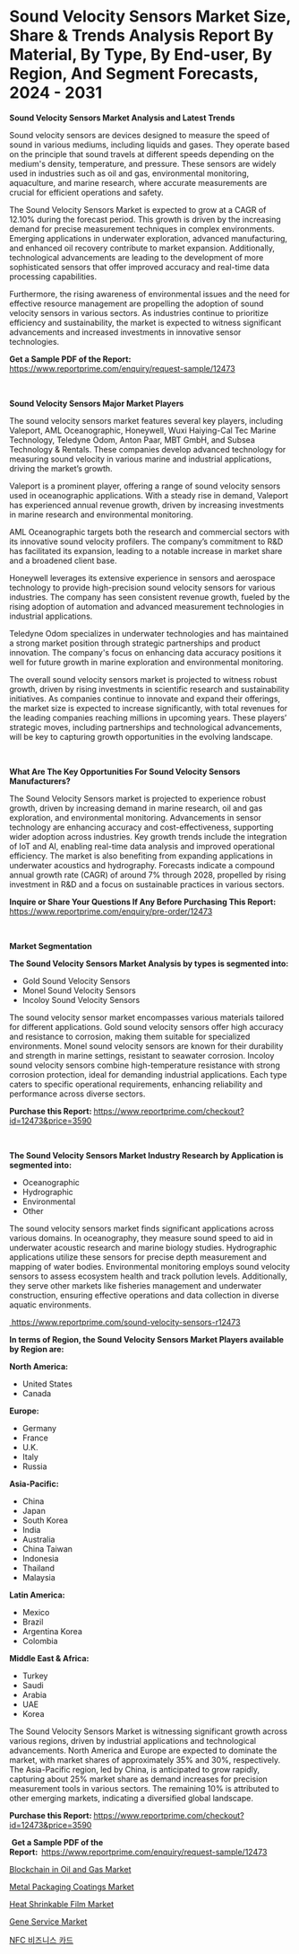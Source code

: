 <p><h1>Sound Velocity Sensors Market Size, Share & Trends Analysis Report By Material, By Type, By End-user, By Region, And Segment Forecasts, 2024 - 2031</h1></p><p><strong>Sound Velocity Sensors Market Analysis and Latest Trends</strong></p>
<p><p>Sound velocity sensors are devices designed to measure the speed of sound in various mediums, including liquids and gases. They operate based on the principle that sound travels at different speeds depending on the medium's density, temperature, and pressure. These sensors are widely used in industries such as oil and gas, environmental monitoring, aquaculture, and marine research, where accurate measurements are crucial for efficient operations and safety.</p><p>The Sound Velocity Sensors Market is expected to grow at a CAGR of 12.10% during the forecast period. This growth is driven by the increasing demand for precise measurement techniques in complex environments. Emerging applications in underwater exploration, advanced manufacturing, and enhanced oil recovery contribute to market expansion. Additionally, technological advancements are leading to the development of more sophisticated sensors that offer improved accuracy and real-time data processing capabilities. </p><p>Furthermore, the rising awareness of environmental issues and the need for effective resource management are propelling the adoption of sound velocity sensors in various sectors. As industries continue to prioritize efficiency and sustainability, the market is expected to witness significant advancements and increased investments in innovative sensor technologies.</p></p>
<p><strong>Get a Sample PDF of the Report:&nbsp;</strong> <a href="https://www.reportprime.com/enquiry/request-sample/12473">https://www.reportprime.com/enquiry/request-sample/12473</a></p>
<p>&nbsp;</p>
<p><strong>Sound Velocity Sensors Major Market Players</strong></p>
<p><p>The sound velocity sensors market features several key players, including Valeport, AML Oceanographic, Honeywell, Wuxi Haiying-Cal Tec Marine Technology, Teledyne Odom, Anton Paar, MBT GmbH, and Subsea Technology & Rentals. These companies develop advanced technology for measuring sound velocity in various marine and industrial applications, driving the market’s growth.</p><p>Valeport is a prominent player, offering a range of sound velocity sensors used in oceanographic applications. With a steady rise in demand, Valeport has experienced annual revenue growth, driven by increasing investments in marine research and environmental monitoring. </p><p>AML Oceanographic targets both the research and commercial sectors with its innovative sound velocity profilers. The company’s commitment to R&D has facilitated its expansion, leading to a notable increase in market share and a broadened client base.</p><p>Honeywell leverages its extensive experience in sensors and aerospace technology to provide high-precision sound velocity sensors for various industries. The company has seen consistent revenue growth, fueled by the rising adoption of automation and advanced measurement technologies in industrial applications.</p><p>Teledyne Odom specializes in underwater technologies and has maintained a strong market position through strategic partnerships and product innovation. The company's focus on enhancing data accuracy positions it well for future growth in marine exploration and environmental monitoring.</p><p>The overall sound velocity sensors market is projected to witness robust growth, driven by rising investments in scientific research and sustainability initiatives. As companies continue to innovate and expand their offerings, the market size is expected to increase significantly, with total revenues for the leading companies reaching millions in upcoming years. These players’ strategic moves, including partnerships and technological advancements, will be key to capturing growth opportunities in the evolving landscape.</p></p>
<p>&nbsp;</p>
<p><strong>What Are The Key Opportunities For Sound Velocity Sensors Manufacturers?</strong></p>
<p><p>The Sound Velocity Sensors market is projected to experience robust growth, driven by increasing demand in marine research, oil and gas exploration, and environmental monitoring. Advancements in sensor technology are enhancing accuracy and cost-effectiveness, supporting wider adoption across industries. Key growth trends include the integration of IoT and AI, enabling real-time data analysis and improved operational efficiency. The market is also benefiting from expanding applications in underwater acoustics and hydrography. Forecasts indicate a compound annual growth rate (CAGR) of around 7% through 2028, propelled by rising investment in R&D and a focus on sustainable practices in various sectors.</p></p>
<p><strong>Inquire or Share Your Questions If Any Before Purchasing This Report:</strong> <a href="https://www.reportprime.com/enquiry/pre-order/12473">https://www.reportprime.com/enquiry/pre-order/12473</a></p>
<p>&nbsp;</p>
<p><strong>Market Segmentation</strong></p>
<p><strong>The Sound Velocity Sensors Market Analysis by types is segmented into:</strong></p>
<p><ul><li>Gold Sound Velocity Sensors</li><li>Monel Sound Velocity Sensors</li><li>Incoloy Sound Velocity Sensors</li></ul></p>
<p><p>The sound velocity sensor market encompasses various materials tailored for different applications. Gold sound velocity sensors offer high accuracy and resistance to corrosion, making them suitable for specialized environments. Monel sound velocity sensors are known for their durability and strength in marine settings, resistant to seawater corrosion. Incoloy sound velocity sensors combine high-temperature resistance with strong corrosion protection, ideal for demanding industrial applications. Each type caters to specific operational requirements, enhancing reliability and performance across diverse sectors.</p></p>
<p><strong>Purchase this Report:&nbsp;</strong><a href="https://www.reportprime.com/checkout?id=12473&price=3590">https://www.reportprime.com/checkout?id=12473&price=3590</a></p>
<p>&nbsp;</p>
<p><strong>The Sound Velocity Sensors Market Industry Research by Application is segmented into:</strong></p>
<p><ul><li>Oceanographic</li><li>Hydrographic</li><li>Environmental</li><li>Other</li></ul></p>
<p><p>The sound velocity sensors market finds significant applications across various domains. In oceanography, they measure sound speed to aid in underwater acoustic research and marine biology studies. Hydrographic applications utilize these sensors for precise depth measurement and mapping of water bodies. Environmental monitoring employs sound velocity sensors to assess ecosystem health and track pollution levels. Additionally, they serve other markets like fisheries management and underwater construction, ensuring effective operations and data collection in diverse aquatic environments.</p></p>
<p><a href="https://www.reportprime.com/sound-velocity-sensors-r12473">&nbsp;https://www.reportprime.com/sound-velocity-sensors-r12473</a></p>
<p><strong>In terms of Region, the Sound Velocity Sensors Market Players available by Region are:</strong></p>
<p>
    <p> <strong> North America: </strong>
        <ul>
            <li>United States</li>
            <li>Canada</li>
        </ul>
        </p> 
    <p> <strong> Europe: </strong>
        <ul>
            <li>Germany</li>
            <li>France</li>
            <li>U.K.</li>
            <li>Italy</li>
            <li>Russia</li>
        </ul>
        </p> 
    <p> <strong> Asia-Pacific: </strong>
        <ul>
            <li>China</li>
            <li>Japan</li>
            <li>South Korea</li>
            <li>India</li>
            <li>Australia</li>
            <li>China Taiwan</li>
            <li>Indonesia</li>
            <li>Thailand</li>
            <li>Malaysia</li>
        </ul>
        </p> 
    <p> <strong> Latin America: </strong>
        <ul>
            <li>Mexico</li>
            <li>Brazil</li>
            <li>Argentina Korea</li>
            <li>Colombia</li>
        </ul>
        </p> 
    <p> <strong> Middle East & Africa: </strong>
        <ul>
            <li>Turkey</li>
            <li>Saudi</li>
            <li>Arabia</li>
            <li>UAE</li>
            <li>Korea</li>
        </ul>
    </p>
    </p>
<p><p>The Sound Velocity Sensors Market is witnessing significant growth across various regions, driven by industrial applications and technological advancements. North America and Europe are expected to dominate the market, with market shares of approximately 35% and 30%, respectively. The Asia-Pacific region, led by China, is anticipated to grow rapidly, capturing about 25% market share as demand increases for precision measurement tools in various sectors. The remaining 10% is attributed to other emerging markets, indicating a diversified global landscape.</p></p>
<p><strong>Purchase this Report: </strong><a href="https://www.reportprime.com/checkout?id=12473&price=3590">https://www.reportprime.com/checkout?id=12473&price=3590</a></p>
<p>&nbsp;<strong>Get a Sample PDF of the Report:&nbsp;&nbsp;</strong><a href="https://www.reportprime.com/enquiry/request-sample/12473">https://www.reportprime.com/enquiry/request-sample/12473</a></p>
<p><strong></strong></p>
<p><p><a href="https://medium.com/@obiemante_40648/blockchain-in-oil-and-gas-market-global-market-trends-and-market-forecast-2024-2031-03ee7f37306f">Blockchain in Oil and Gas Market</a></p><p><a href="https://www.linkedin.com/pulse/how-regional-markets-adapting-metal-packaging-coatings-market-352de?trackingId=ZLuhcJ2ITAy7ybYLF9Vksg%3D%3D">Metal Packaging Coatings Market</a></p><p><a href="https://www.linkedin.com/pulse/booming-heat-shrinkable-film-market-sector-analysis-growth-xaske?trackingId=qEe6ereaSICk4DLYV%2FwCLg%3D%3D">Heat Shrinkable Film Market</a></p><p><a href="https://medium.com/@berugaru/how-regional-and-global-trends-are-shaping-the-gene-service-market-for-the-year-2024-2031-951896c13f88">Gene Service Market</a></p><p><a href="https://medium.com/@ejuynpri79/nfc-%EB%AA%85%ED%95%A8-%EC%82%B0%EC%97%85-%EC%A0%84%EB%A7%9D-%EC%8B%9C%EC%9E%A5-%EB%B3%80%ED%99%94-%EB%B0%8F-%EC%A0%84%EB%9E%B5%EC%A0%81-%ED%95%84%EC%88%98-%EC%82%AC%ED%95%AD-2024-2031-c5697809e161">NFC 비즈니스 카드</a></p></p>